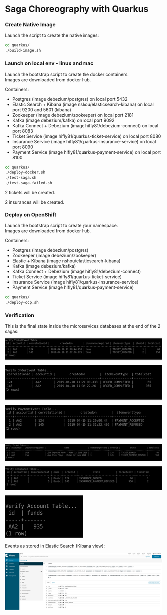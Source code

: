 Saga Choreography with Quarkus
=============================

### Create Native Image

Launch the script to create the native images:

```bash
cd quarkus/
./build-image.sh
```

### Launch on local env - linux and mac

Launch the bootstrap script to create the docker containers.<br>
Images are downloaded from docker hub.

Containers:
 - Postgres (image debezium/postgres) on local port 5432
 - Elastic Search + Kibana (image nshou/elasticsearch-kibana) on local port 9200 and 5601 (kibana)
 - Zookeeper (image debezium/zookeeper) on local port 2181
 - Kafka (image debezium/kafka) on local port 9092
 - Kafka Connect + Debezium (image hifly81/debezium-connect) on local port 8083
 - Ticket Service (image hifly81/quarkus-ticket-service) on local port 8080
 - Insurance Service (image hifly81/quarkus-insurance-service) on local port 8090
 - Payment Service (image hifly81/quarkus-payment-service) on local port 8100

```bash
cd quarkus/
./deploy-docker.sh
./test-saga.sh
./test-saga-failed.sh
```

2 tickets will be created.

2 insurances will be created.

### Deploy on OpenShift

Launch the bootstrap script to create your namespace.<br>
Images are downloaded from docker hub.

Containers:
 - Postgres (image debezium/postgres)
 - Zookeeper (image debezium/zookeeper)
 - Elastic + Kibana (image nshou/elasticsearch-kibana)
 - Kafka (image debezium/kafka)
 - Kafka Connect + Debezium (image hifly81/debezium-connect)
 - Ticket Service (image hifly81/quarkus-ticket-service)
 - Insurance Service (image hifly81/quarkus-insurance-service)
 - Payment Service (image hifly81/quarkus-payment-service)

```bash
cd quarkus/
./deploy-ocp.sh
```

### Verification

This is the final state inside the microservices databases at the end of the 2 sagas:

![ScreenShot 1](quarkus/images/ticketevent.png)

![ScreenShot 2](quarkus/images/orderevent.png)

![ScreenShot 3](quarkus/images/paymentevent.png)

![ScreenShot 4](quarkus/images/tickettable.png)

![ScreenShot 5](quarkus/images/insurancetable.png)

![ScreenShot 6](quarkus/images/accounttable.png)

Events as stored in Elastic Search (Kibana view):

![ScreenShot 7](quarkus/images/kibana.png)

